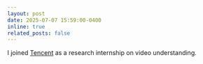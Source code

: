```yaml
---
layout: post
date: 2025-07-07 15:59:00-0400
inline: true
related_posts: false
---
```


I joined [Tencent](https://www.tencent.com/en-us/) as a research internship on video understanding.